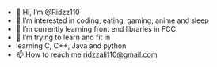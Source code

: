 - 👋 Hi, I’m @Ridzz110
- 👀 I’m interested in coding, eating, gaming, anime and sleep
- 🌱 I’m currently learning front end libraries in FCC
- 💞️ I’m trying to learn and fit in
- learning C, C++, Java and python
- 📫 How to reach me ridzzali110@gmail.com

<!---
Ridzz110/Ridzz110 is a ✨ special ✨ repository because its `README.md` (this file) appears on your GitHub profile.
You can click the Preview link to take a look at your changes.
--->
